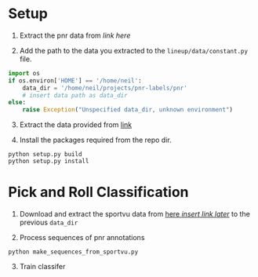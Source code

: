 # Setup

1. Extract the pnr data from *link here*

2. Add the path to the data you extracted to the `lineup/data/constant.py` file.
```py
import os
if os.environ['HOME'] == '/home/neil':
    data_dir = '/home/neil/projects/pnr-labels/pnr'
    # insert data path as data_dir
else:
    raise Exception("Unspecified data_dir, unknown environment")
```

3. Extract the data provided from [link](https://drive.google.com/open?id=0B3s12MhYb3jOZFM4V1U2emdwQ0k)

4. Install the packages required from the repo dir.
```
python setup.py build
python setup.py install
```

# Pick and Roll Classification

1. Download and extract the sportvu data from [here *insert link later*]() to the previous `data_dir`

2. Process sequences of pnr annotations
```
python make_sequences_from_sportvu.py
```

3. Train classifer 
```

```